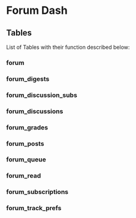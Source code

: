 # Forum Dash

## Tables

List of Tables with their function described below:

### forum

### forum_digests

### forum_discussion_subs

### forum_discussions

### forum_grades

### forum_posts

### forum_queue

### forum_read

### forum_subscriptions

### forum_track_prefs
